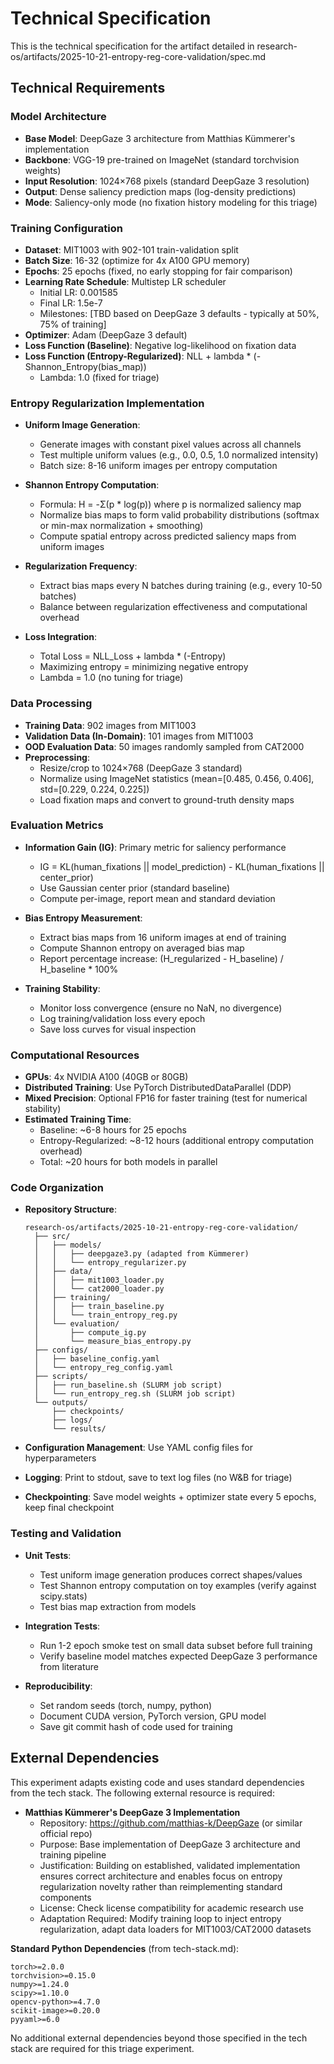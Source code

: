 # Technical Specification

This is the technical specification for the artifact detailed in research-os/artifacts/2025-10-21-entropy-reg-core-validation/spec.md

## Technical Requirements

### Model Architecture

- **Base Model**: DeepGaze 3 architecture from Matthias Kümmerer's implementation
- **Backbone**: VGG-19 pre-trained on ImageNet (standard torchvision weights)
- **Input Resolution**: 1024×768 pixels (standard DeepGaze 3 resolution)
- **Output**: Dense saliency prediction maps (log-density predictions)
- **Mode**: Saliency-only mode (no fixation history modeling for this triage)

### Training Configuration

- **Dataset**: MIT1003 with 902-101 train-validation split
- **Batch Size**: 16-32 (optimize for 4x A100 GPU memory)
- **Epochs**: 25 epochs (fixed, no early stopping for fair comparison)
- **Learning Rate Schedule**: Multistep LR scheduler
  - Initial LR: 0.001585
  - Final LR: 1.5e-7
  - Milestones: [TBD based on DeepGaze 3 defaults - typically at 50%, 75% of training]
- **Optimizer**: Adam (DeepGaze 3 default)
- **Loss Function (Baseline)**: Negative log-likelihood on fixation data
- **Loss Function (Entropy-Regularized)**: NLL + lambda * (-Shannon_Entropy(bias_map))
  - Lambda: 1.0 (fixed for triage)

### Entropy Regularization Implementation

- **Uniform Image Generation**:
  - Generate images with constant pixel values across all channels
  - Test multiple uniform values (e.g., 0.0, 0.5, 1.0 normalized intensity)
  - Batch size: 8-16 uniform images per entropy computation

- **Shannon Entropy Computation**:
  - Formula: H = -Σ(p * log(p)) where p is normalized saliency map
  - Normalize bias maps to form valid probability distributions (softmax or min-max normalization + smoothing)
  - Compute spatial entropy across predicted saliency maps from uniform images

- **Regularization Frequency**:
  - Extract bias maps every N batches during training (e.g., every 10-50 batches)
  - Balance between regularization effectiveness and computational overhead

- **Loss Integration**:
  - Total Loss = NLL_Loss + lambda * (-Entropy)
  - Maximizing entropy = minimizing negative entropy
  - Lambda = 1.0 (no tuning for triage)

### Data Processing

- **Training Data**: 902 images from MIT1003
- **Validation Data (In-Domain)**: 101 images from MIT1003
- **OOD Evaluation Data**: 50 images randomly sampled from CAT2000
- **Preprocessing**:
  - Resize/crop to 1024×768 (DeepGaze 3 standard)
  - Normalize using ImageNet statistics (mean=[0.485, 0.456, 0.406], std=[0.229, 0.224, 0.225])
  - Load fixation maps and convert to ground-truth density maps

### Evaluation Metrics

- **Information Gain (IG)**: Primary metric for saliency performance
  - IG = KL(human_fixations || model_prediction) - KL(human_fixations || center_prior)
  - Use Gaussian center prior (standard baseline)
  - Compute per-image, report mean and standard deviation

- **Bias Entropy Measurement**:
  - Extract bias maps from 16 uniform images at end of training
  - Compute Shannon entropy on averaged bias map
  - Report percentage increase: (H_regularized - H_baseline) / H_baseline * 100%

- **Training Stability**:
  - Monitor loss convergence (ensure no NaN, no divergence)
  - Log training/validation loss every epoch
  - Save loss curves for visual inspection

### Computational Resources

- **GPUs**: 4x NVIDIA A100 (40GB or 80GB)
- **Distributed Training**: Use PyTorch DistributedDataParallel (DDP)
- **Mixed Precision**: Optional FP16 for faster training (test for numerical stability)
- **Estimated Training Time**:
  - Baseline: ~6-8 hours for 25 epochs
  - Entropy-Regularized: ~8-12 hours (additional entropy computation overhead)
  - Total: ~20 hours for both models in parallel

### Code Organization

- **Repository Structure**:
  ```
  research-os/artifacts/2025-10-21-entropy-reg-core-validation/
    ├── src/
    │   ├── models/
    │   │   ├── deepgaze3.py (adapted from Kümmerer)
    │   │   └── entropy_regularizer.py
    │   ├── data/
    │   │   ├── mit1003_loader.py
    │   │   └── cat2000_loader.py
    │   ├── training/
    │   │   ├── train_baseline.py
    │   │   └── train_entropy_reg.py
    │   └── evaluation/
    │       ├── compute_ig.py
    │       └── measure_bias_entropy.py
    ├── configs/
    │   ├── baseline_config.yaml
    │   └── entropy_reg_config.yaml
    ├── scripts/
    │   ├── run_baseline.sh (SLURM job script)
    │   └── run_entropy_reg.sh (SLURM job script)
    └── outputs/
        ├── checkpoints/
        ├── logs/
        └── results/
  ```

- **Configuration Management**: Use YAML config files for hyperparameters
- **Logging**: Print to stdout, save to text log files (no W&B for triage)
- **Checkpointing**: Save model weights + optimizer state every 5 epochs, keep final checkpoint

### Testing and Validation

- **Unit Tests**:
  - Test uniform image generation produces correct shapes/values
  - Test Shannon entropy computation on toy examples (verify against scipy.stats)
  - Test bias map extraction from models

- **Integration Tests**:
  - Run 1-2 epoch smoke test on small data subset before full training
  - Verify baseline model matches expected DeepGaze 3 performance from literature

- **Reproducibility**:
  - Set random seeds (torch, numpy, python)
  - Document CUDA version, PyTorch version, GPU model
  - Save git commit hash of code used for training

## External Dependencies

This experiment adapts existing code and uses standard dependencies from the tech stack. The following external resource is required:

- **Matthias Kümmerer's DeepGaze 3 Implementation**
  - Repository: https://github.com/matthias-k/DeepGaze (or similar official repo)
  - Purpose: Base implementation of DeepGaze 3 architecture and training pipeline
  - Justification: Building on established, validated implementation ensures correct architecture and enables focus on entropy regularization novelty rather than reimplementing standard components
  - License: Check license compatibility for academic research use
  - Adaptation Required: Modify training loop to inject entropy regularization, adapt data loaders for MIT1003/CAT2000 datasets

**Standard Python Dependencies** (from tech-stack.md):
```
torch>=2.0.0
torchvision>=0.15.0
numpy>=1.24.0
scipy>=1.10.0
opencv-python>=4.7.0
scikit-image>=0.20.0
pyyaml>=6.0
```

No additional external dependencies beyond those specified in the tech stack are required for this triage experiment.
